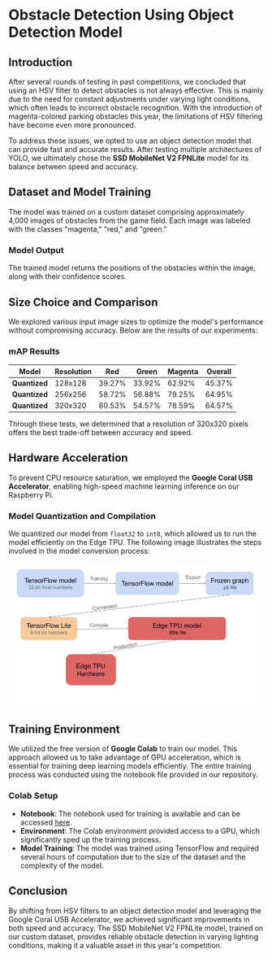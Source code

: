 # Obstacle Detection Using Object Detection Model

## Introduction

After several rounds of testing in past competitions, we concluded that using an HSV filter to detect obstacles is not always effective. This is mainly due to the need for constant adjustments under varying light conditions, which often leads to incorrect obstacle recognition. With the introduction of magenta-colored parking obstacles this year, the limitations of HSV filtering have become even more pronounced.

To address these issues, we opted to use an object detection model that can provide fast and accurate results. After testing multiple architectures of YOLO, we ultimately chose the **SSD MobileNet V2 FPNLite** model for its balance between speed and accuracy.

## Dataset and Model Training

The model was trained on a custom dataset comprising approximately 4,000 images of obstacles from the game field. Each image was labeled with the classes "magenta," "red," and "green."

### Model Output

The trained model returns the positions of the obstacles within the image, along with their confidence scores.

## Size Choice and Comparison

We explored various input image sizes to optimize the model's performance without compromising accuracy. Below are the results of our experiments:

### mAP Results

| **Model**     | **Resolution** | **Red** | **Green** | **Magenta** | **Overall** |
| ------------- | -------------- | ------- | --------- | ----------- | ----------- |
| **Quantized** | 128x128        | 39.27%  | 33.92%    | 62.92%      | 45.37%      |
| **Quantized** | 256x256        | 58.72%  | 56.88%    | 79.25%      | 64.95%      |
| **Quantized** | 320x320        | 60.53%  | 54.57%    | 78.59%      | 64.57%      |

Through these tests, we determined that a resolution of 320x320 pixels offers the best trade-off between accuracy and speed.

## Hardware Acceleration

To prevent CPU resource saturation, we employed the **Google Coral USB Accelerator**, enabling high-speed machine learning inference on our Raspberry Pi.

### Model Quantization and Compilation

We quantized our model from `float32` to `int8`, which allowed us to run the model efficiently on the Edge TPU. The following image illustrates the steps involved in the model conversion process:

<img src="edge_tpu_workflow.jpg" alt = "edge-tpu-workflow">

## Training Environment

We utilized the free version of **Google Colab** to train our model. This approach allowed us to take advantage of GPU acceleration, which is essential for training deep learning models efficiently. The entire training process was conducted using the notebook file provided in our repository.

### Colab Setup

- **Notebook**: The notebook used for training is available and can be accessed [here](#).
- **Environment**: The Colab environment provided access to a GPU, which significantly sped up the training process.
- **Model Training**: The model was trained using TensorFlow and required several hours of computation due to the size of the dataset and the complexity of the model.

## Conclusion

By shifting from HSV filters to an object detection model and leveraging the Google Coral USB Accelerator, we achieved significant improvements in both speed and accuracy. The SSD MobileNet V2 FPNLite model, trained on our custom dataset, provides reliable obstacle detection in varying lighting conditions, making it a valuable asset in this year's competition.